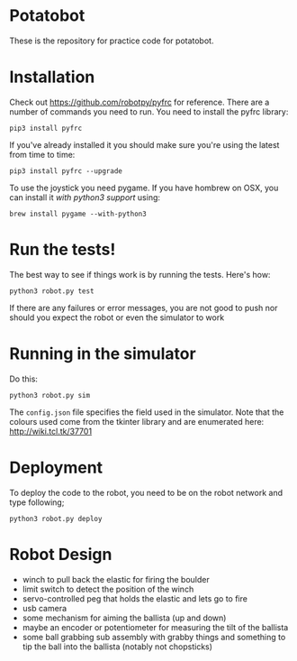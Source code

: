 ﻿# Potatobot

These is the repository for practice code for potatobot.


# Installation

Check out <https://github.com/robotpy/pyfrc> for reference. There are a number of commands you need to run.
You need to install the pyfrc library:

    pip3 install pyfrc

If you've already installed it you should make sure you're using the latest from time to time:

    pip3 install pyfrc --upgrade

To use the joystick you need pygame. If you have hombrew on OSX, you can install it _with python3 support_ using:

    brew install pygame --with-python3

# Run the tests!

The best way to see if things work is by running the tests. Here's how:

    python3 robot.py test

If there are any failures or error messages, you are not good to push nor should you expect the robot or even the simulator to work 

# Running in the simulator

Do this:

    python3 robot.py sim

The ```config.json``` file specifies the field used in the simulator. Note that the colours used come from the
tkinter library and are enumerated here: <http://wiki.tcl.tk/37701>

# Deployment

To deploy the code to the robot, you need to be on the robot network and type following;

    python3 robot.py deploy

# Robot Design

* winch to pull back the elastic for firing the boulder
* limit switch to detect the position of the winch
* servo-controlled peg that holds the elastic and lets go to fire
* usb camera
* some mechanism for aiming the ballista (up and down)
* maybe an encoder or potentiometer for measuring the tilt of the ballista
* some ball grabbing sub assembly with grabby things and something to tip the ball into the ballista (notably not
chopsticks)



